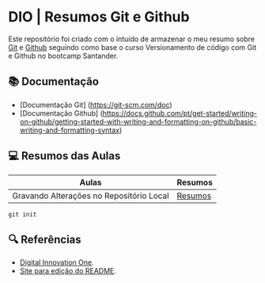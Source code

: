 
# DIO | Resumos Git e Github

Este repositório foi criado com o intuído de armazenar o meu resumo sobre [Git](https://git-scm.com) e [Github](https://github.com/) seguindo como base o curso Versionamento de código com Git e Github no bootcamp Santander.

## 📚 Documentação

- [Documentação Git] (https://git-scm.com/doc)
- [Documentação Github] (https://docs.github.com/pt/get-started/writing-on-github/getting-started-with-writing-and-formatting-on-github/basic-writing-and-formatting-syntax)

## 💻 Resumos das Aulas

| Aulas | Resumos |
| ------ | ------- |
|Gravando Alterações no Repositório Local | [Resumos]()

```
git init
```

## 🔍 Referências 
- [Digital Innovation One](https://web.dio.me/).
- [Site para edição do README](https://readme.so/pt/editor).